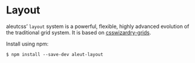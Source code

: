 # Layout

aleutcss’ `layout` system is a powerful, flexible, highly advanced evolution of
the traditional grid system. It is based on
[csswizardry-grids](http://csswizardry.com/csswizardry-grids/).



Install using npm:

    $ npm install --save-dev aleut-layout
